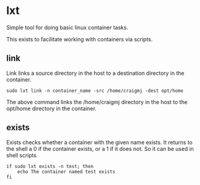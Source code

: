 # lxt
Simple tool for doing basic linux container tasks.

This exists to facilitate working with containers via scripts.

## link

Link links a source directory in the host to a destination directory in the container.

    sudo lxt link -n container_name -src /home/craigmj -dest opt/home

The above command links the /home/craigmj directory in the host to the opt/home directory in the container.

## exists

Exists checks whether a container with the given name exists. It returns to the shell a 0 if the container exists, or a 1 if it does not. So it can be used in shell scripts

	if sudo lxt exists -n test; then
		echo The container named test exists
	fi

